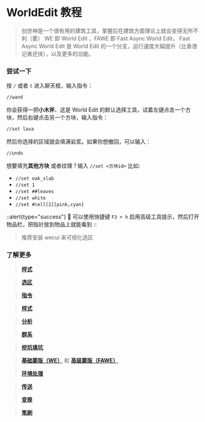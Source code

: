 # WorldEdit 教程

> 创世神是一个很有用的建筑工具，掌握后在建筑方面理论上就会变得无所不利（雾）
> WE 即 World Edit ，FAWE 即 Fast Async World Edit，
> Fast Async World Edit 是 World Edit 的一个分支，运行速度大幅提升（比香港记者还快），以及更多的功能。

### 尝试一下

按 `/` 或者 `t` 进入聊天框，输入指令：

```bash
//wand
```

你会获得一把**小木斧**、这是 World Edit 的默认选择工具，试着左键点击一个方块，然后右键点击另一个方块，输入指令：

```bash
//set lava
```

然后你选择的区域就会填满岩浆。如果你想撤回，可以输入：

```bash
//undo
```

想要填充**其他方块** 或者纹理？输入 `//set <方块id>` 比如:

- `//set oak_slab`
- `//set 1`
- `//set ##leaves`
- `//set white`
- `//set #cell[2][pink,cyan]`

::alert{type="success"}
🚩 可以使用快捷键 `F3 + h` 启用高级工具提示，然后打开物品栏，把指针放到物品上就能看到
::

> 推荐安装 wecui 来可视化选区

### 了解更多

> [**样式**](patterns)

> [**选区**](selections)

> [**指令**](commands)

> [**样式**](patterns)

> [**分析**](analysis)

> [**群系**](biomes)

> [**挖坑填坑**](geometry)

> [**基础蒙版（WE）**](mask1) 和 [**高级蒙版（FAWE）**](masks2) 

> [**环境处理**](nature)

> [**传送**](navigation)

> [**变换**](transforms) 

> [**笔刷**](brushes) 
